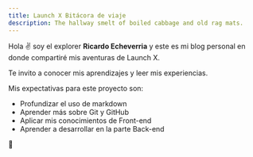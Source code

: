 ```yaml
---
title: Launch X Bitácora de viaje
description: The hallway smelt of boiled cabbage and old rag mats.
---
```


Hola ✌️  soy el explorer **Ricardo Echeverria** y este es mi blog personal en donde compartiré mis aventuras de Launch X.

Te invito a conocer mis aprendizajes y leer mis experiencias.

Mis expectativas para este proyecto son:

- Profundizar el uso de markdown
- Aprender más sobre Git y GitHub
- Aplicar mis conocimientos de Front-end
- Aprender a desarrollar en la parte Back-end


🚀
